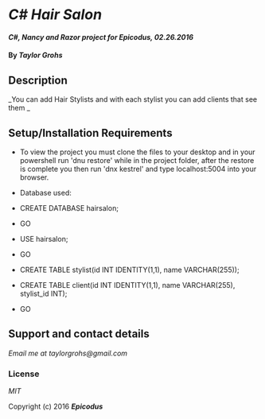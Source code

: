 # _C# Hair Salon_

#### _C#, Nancy and Razor project for Epicodus, 02.26.2016_

#### By _**Taylor Grohs**_

## Description

_You can add Hair Stylists and with each stylist you can add clients that see them _

## Setup/Installation Requirements

* To view the project you must clone the files to your desktop and in your powershell run 'dnu restore' while in the project folder, after the restore is complete you then run 'dnx kestrel' and type localhost:5004 into your browser.

* Database used:
* CREATE DATABASE hairsalon;
* GO
* USE hairsalon;
* GO
* CREATE TABLE stylist(id INT IDENTITY(1,1), name VARCHAR(255));
* CREATE TABLE client(id INT IDENTITY(1,1), name VARCHAR(255), stylist_id INT);
* GO

## Support and contact details

_Email me at taylorgrohs@gmail.com_


### License

*MIT*

Copyright (c) 2016 **_Epicodus_**
